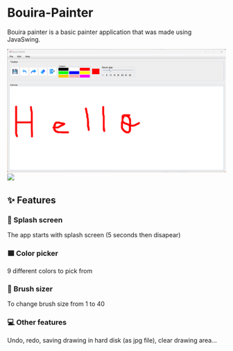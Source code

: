 # Bouira-Painter
Bouira painter is a basic painter application that was made using JavaSwing.

<img src="1.png"/>

<img src="https://img.shields.io/badge/Bouira_Painter-1.0-blue?style=flat"/>

## ✨ Features
### 👋 Splash screen
The app starts with splash screen (5 seconds then disapear)

### 🟦 Color picker
9 different colors to pick from

### 📏 Brush sizer
To change brush size from 1 to 40

### 💻 Other features
Undo, redo, saving drawing in hard disk (as jpg file), clear drawing area...
